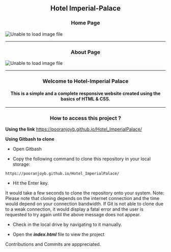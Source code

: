 <h2 align="center">Hotel Imperial-Palace</h2>

<h3 align="center"> Home Page </h3>

![Unable to load image file](https://github.com/pooranjoyb/Hotel_ImperialPalace/blob/master/samples/sample.png?raw=true)

---

<h3 align="center"> About Page </h3>

![Unable to load image file](https://github.com/pooranjoyb/Hotel_ImperialPalace/blob/master/samples/aboutpage.png?raw=true)

---

<h3 align="center">
Welcome to Hotel-Imperial Palace</h3>

<h4 align="center">
 This is a simple and a complete responsive website created using the basics of HTML &amp; CSS. </h4>
 
 ---

 <h3 align="center">How to access this project ? </h3>
 
  **Using the link**
https://pooranjoyb.github.io/Hotel_ImperialPalace/


 **Using Gitbash to clone**

- Open Gitbash 

- Copy the following command to clone this repository in your local storage:
```
https://pooranjoyb.github.io/Hotel_ImperialPalace/
```
- Hit the Enter key.

It would take a few seconds to clone the repository onto your system.
Note: Please note that cloning depends on the internet connection and the time would depend on your connection bandwidth. If Git is not able to clone due to a weak connection, it would display a fatal error and the user is requested to try again until the above message does not appear.

- Check in the local drive by navigating to it manually.

- Open the ***index.html*** file to view the project

Contributions and Commits are apppreciated. 
